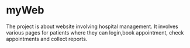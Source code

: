 # myWeb
The project is about website involving hospital management.
It involves various pages for patients where they can login,book appointment, check appointments and collect reports.
